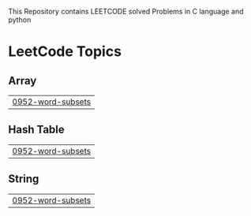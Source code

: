 This Repository contains LEETCODE solved Problems in C language
and python

<!---LeetCode Topics Start-->
# LeetCode Topics
## Array
|  |
| ------- |
| [0952-word-subsets](https://github.com/Pradeep1234566/Leetcode/tree/master/0952-word-subsets) |
## Hash Table
|  |
| ------- |
| [0952-word-subsets](https://github.com/Pradeep1234566/Leetcode/tree/master/0952-word-subsets) |
## String
|  |
| ------- |
| [0952-word-subsets](https://github.com/Pradeep1234566/Leetcode/tree/master/0952-word-subsets) |
<!---LeetCode Topics End-->